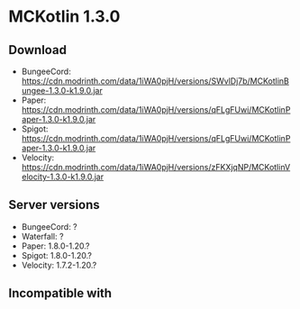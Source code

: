 # MCKotlin 1.3.0

## Download
- BungeeCord: https://cdn.modrinth.com/data/1iWA0pjH/versions/SWvlDj7b/MCKotlinBungee-1.3.0-k1.9.0.jar
- Paper: https://cdn.modrinth.com/data/1iWA0pjH/versions/qFLgFUwi/MCKotlinPaper-1.3.0-k1.9.0.jar
- Spigot: https://cdn.modrinth.com/data/1iWA0pjH/versions/qFLgFUwi/MCKotlinPaper-1.3.0-k1.9.0.jar
- Velocity: https://cdn.modrinth.com/data/1iWA0pjH/versions/zFKXjqNP/MCKotlinVelocity-1.3.0-k1.9.0.jar

## Server versions
- BungeeCord: ?
- Waterfall: ?
- Paper: 1.8.0-1.20.?
- Spigot: 1.8.0-1.20.?
- Velocity: 1.7.2-1.20.?

## Incompatible with